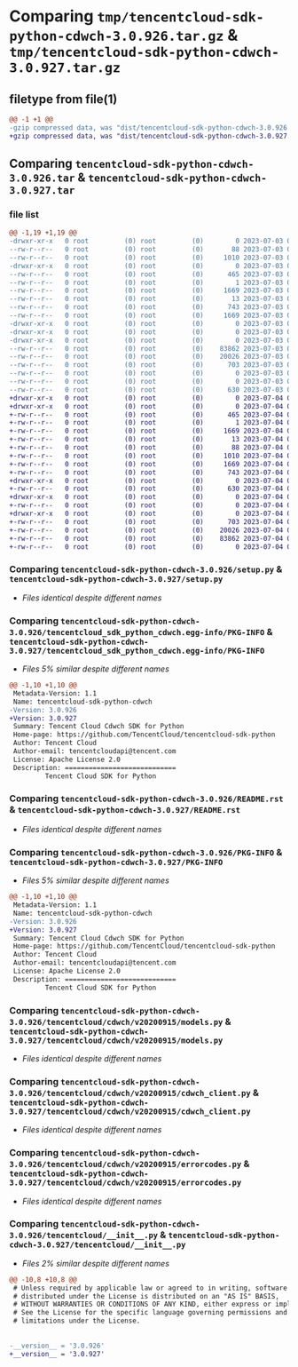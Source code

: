 # Comparing `tmp/tencentcloud-sdk-python-cdwch-3.0.926.tar.gz` & `tmp/tencentcloud-sdk-python-cdwch-3.0.927.tar.gz`

## filetype from file(1)

```diff
@@ -1 +1 @@
-gzip compressed data, was "dist/tencentcloud-sdk-python-cdwch-3.0.926.tar", last modified: Mon Jul  3 00:21:36 2023, max compression
+gzip compressed data, was "dist/tencentcloud-sdk-python-cdwch-3.0.927.tar", last modified: Tue Jul  4 00:17:15 2023, max compression
```

## Comparing `tencentcloud-sdk-python-cdwch-3.0.926.tar` & `tencentcloud-sdk-python-cdwch-3.0.927.tar`

### file list

```diff
@@ -1,19 +1,19 @@
-drwxr-xr-x   0 root         (0) root         (0)        0 2023-07-03 00:21:36.000000 tencentcloud-sdk-python-cdwch-3.0.926/
--rw-r--r--   0 root         (0) root         (0)       88 2023-07-03 00:21:36.000000 tencentcloud-sdk-python-cdwch-3.0.926/setup.cfg
--rw-r--r--   0 root         (0) root         (0)     1010 2023-07-03 00:21:36.000000 tencentcloud-sdk-python-cdwch-3.0.926/setup.py
-drwxr-xr-x   0 root         (0) root         (0)        0 2023-07-03 00:21:36.000000 tencentcloud-sdk-python-cdwch-3.0.926/tencentcloud_sdk_python_cdwch.egg-info/
--rw-r--r--   0 root         (0) root         (0)      465 2023-07-03 00:21:36.000000 tencentcloud-sdk-python-cdwch-3.0.926/tencentcloud_sdk_python_cdwch.egg-info/SOURCES.txt
--rw-r--r--   0 root         (0) root         (0)        1 2023-07-03 00:21:36.000000 tencentcloud-sdk-python-cdwch-3.0.926/tencentcloud_sdk_python_cdwch.egg-info/dependency_links.txt
--rw-r--r--   0 root         (0) root         (0)     1669 2023-07-03 00:21:36.000000 tencentcloud-sdk-python-cdwch-3.0.926/tencentcloud_sdk_python_cdwch.egg-info/PKG-INFO
--rw-r--r--   0 root         (0) root         (0)       13 2023-07-03 00:21:36.000000 tencentcloud-sdk-python-cdwch-3.0.926/tencentcloud_sdk_python_cdwch.egg-info/top_level.txt
--rw-r--r--   0 root         (0) root         (0)      743 2023-07-03 00:21:36.000000 tencentcloud-sdk-python-cdwch-3.0.926/README.rst
--rw-r--r--   0 root         (0) root         (0)     1669 2023-07-03 00:21:36.000000 tencentcloud-sdk-python-cdwch-3.0.926/PKG-INFO
-drwxr-xr-x   0 root         (0) root         (0)        0 2023-07-03 00:21:36.000000 tencentcloud-sdk-python-cdwch-3.0.926/tencentcloud/
-drwxr-xr-x   0 root         (0) root         (0)        0 2023-07-03 00:21:36.000000 tencentcloud-sdk-python-cdwch-3.0.926/tencentcloud/cdwch/
-drwxr-xr-x   0 root         (0) root         (0)        0 2023-07-03 00:21:36.000000 tencentcloud-sdk-python-cdwch-3.0.926/tencentcloud/cdwch/v20200915/
--rw-r--r--   0 root         (0) root         (0)    83862 2023-07-03 00:21:36.000000 tencentcloud-sdk-python-cdwch-3.0.926/tencentcloud/cdwch/v20200915/models.py
--rw-r--r--   0 root         (0) root         (0)    20026 2023-07-03 00:21:36.000000 tencentcloud-sdk-python-cdwch-3.0.926/tencentcloud/cdwch/v20200915/cdwch_client.py
--rw-r--r--   0 root         (0) root         (0)      703 2023-07-03 00:21:36.000000 tencentcloud-sdk-python-cdwch-3.0.926/tencentcloud/cdwch/v20200915/errorcodes.py
--rw-r--r--   0 root         (0) root         (0)        0 2023-07-03 00:21:36.000000 tencentcloud-sdk-python-cdwch-3.0.926/tencentcloud/cdwch/v20200915/__init__.py
--rw-r--r--   0 root         (0) root         (0)        0 2023-07-03 00:21:36.000000 tencentcloud-sdk-python-cdwch-3.0.926/tencentcloud/cdwch/__init__.py
--rw-r--r--   0 root         (0) root         (0)      630 2023-07-03 00:21:36.000000 tencentcloud-sdk-python-cdwch-3.0.926/tencentcloud/__init__.py
+drwxr-xr-x   0 root         (0) root         (0)        0 2023-07-04 00:17:15.000000 tencentcloud-sdk-python-cdwch-3.0.927/
+drwxr-xr-x   0 root         (0) root         (0)        0 2023-07-04 00:17:15.000000 tencentcloud-sdk-python-cdwch-3.0.927/tencentcloud_sdk_python_cdwch.egg-info/
+-rw-r--r--   0 root         (0) root         (0)      465 2023-07-04 00:17:15.000000 tencentcloud-sdk-python-cdwch-3.0.927/tencentcloud_sdk_python_cdwch.egg-info/SOURCES.txt
+-rw-r--r--   0 root         (0) root         (0)        1 2023-07-04 00:17:15.000000 tencentcloud-sdk-python-cdwch-3.0.927/tencentcloud_sdk_python_cdwch.egg-info/dependency_links.txt
+-rw-r--r--   0 root         (0) root         (0)     1669 2023-07-04 00:17:15.000000 tencentcloud-sdk-python-cdwch-3.0.927/tencentcloud_sdk_python_cdwch.egg-info/PKG-INFO
+-rw-r--r--   0 root         (0) root         (0)       13 2023-07-04 00:17:15.000000 tencentcloud-sdk-python-cdwch-3.0.927/tencentcloud_sdk_python_cdwch.egg-info/top_level.txt
+-rw-r--r--   0 root         (0) root         (0)       88 2023-07-04 00:17:15.000000 tencentcloud-sdk-python-cdwch-3.0.927/setup.cfg
+-rw-r--r--   0 root         (0) root         (0)     1010 2023-07-04 00:17:15.000000 tencentcloud-sdk-python-cdwch-3.0.927/setup.py
+-rw-r--r--   0 root         (0) root         (0)     1669 2023-07-04 00:17:15.000000 tencentcloud-sdk-python-cdwch-3.0.927/PKG-INFO
+-rw-r--r--   0 root         (0) root         (0)      743 2023-07-04 00:17:15.000000 tencentcloud-sdk-python-cdwch-3.0.927/README.rst
+drwxr-xr-x   0 root         (0) root         (0)        0 2023-07-04 00:17:15.000000 tencentcloud-sdk-python-cdwch-3.0.927/tencentcloud/
+-rw-r--r--   0 root         (0) root         (0)      630 2023-07-04 00:17:15.000000 tencentcloud-sdk-python-cdwch-3.0.927/tencentcloud/__init__.py
+drwxr-xr-x   0 root         (0) root         (0)        0 2023-07-04 00:17:15.000000 tencentcloud-sdk-python-cdwch-3.0.927/tencentcloud/cdwch/
+-rw-r--r--   0 root         (0) root         (0)        0 2023-07-04 00:17:15.000000 tencentcloud-sdk-python-cdwch-3.0.927/tencentcloud/cdwch/__init__.py
+drwxr-xr-x   0 root         (0) root         (0)        0 2023-07-04 00:17:15.000000 tencentcloud-sdk-python-cdwch-3.0.927/tencentcloud/cdwch/v20200915/
+-rw-r--r--   0 root         (0) root         (0)      703 2023-07-04 00:17:15.000000 tencentcloud-sdk-python-cdwch-3.0.927/tencentcloud/cdwch/v20200915/errorcodes.py
+-rw-r--r--   0 root         (0) root         (0)    20026 2023-07-04 00:17:15.000000 tencentcloud-sdk-python-cdwch-3.0.927/tencentcloud/cdwch/v20200915/cdwch_client.py
+-rw-r--r--   0 root         (0) root         (0)    83862 2023-07-04 00:17:15.000000 tencentcloud-sdk-python-cdwch-3.0.927/tencentcloud/cdwch/v20200915/models.py
+-rw-r--r--   0 root         (0) root         (0)        0 2023-07-04 00:17:15.000000 tencentcloud-sdk-python-cdwch-3.0.927/tencentcloud/cdwch/v20200915/__init__.py
```

### Comparing `tencentcloud-sdk-python-cdwch-3.0.926/setup.py` & `tencentcloud-sdk-python-cdwch-3.0.927/setup.py`

 * *Files identical despite different names*

### Comparing `tencentcloud-sdk-python-cdwch-3.0.926/tencentcloud_sdk_python_cdwch.egg-info/PKG-INFO` & `tencentcloud-sdk-python-cdwch-3.0.927/tencentcloud_sdk_python_cdwch.egg-info/PKG-INFO`

 * *Files 5% similar despite different names*

```diff
@@ -1,10 +1,10 @@
 Metadata-Version: 1.1
 Name: tencentcloud-sdk-python-cdwch
-Version: 3.0.926
+Version: 3.0.927
 Summary: Tencent Cloud Cdwch SDK for Python
 Home-page: https://github.com/TencentCloud/tencentcloud-sdk-python
 Author: Tencent Cloud
 Author-email: tencentcloudapi@tencent.com
 License: Apache License 2.0
 Description: ============================
         Tencent Cloud SDK for Python
```

### Comparing `tencentcloud-sdk-python-cdwch-3.0.926/README.rst` & `tencentcloud-sdk-python-cdwch-3.0.927/README.rst`

 * *Files identical despite different names*

### Comparing `tencentcloud-sdk-python-cdwch-3.0.926/PKG-INFO` & `tencentcloud-sdk-python-cdwch-3.0.927/PKG-INFO`

 * *Files 5% similar despite different names*

```diff
@@ -1,10 +1,10 @@
 Metadata-Version: 1.1
 Name: tencentcloud-sdk-python-cdwch
-Version: 3.0.926
+Version: 3.0.927
 Summary: Tencent Cloud Cdwch SDK for Python
 Home-page: https://github.com/TencentCloud/tencentcloud-sdk-python
 Author: Tencent Cloud
 Author-email: tencentcloudapi@tencent.com
 License: Apache License 2.0
 Description: ============================
         Tencent Cloud SDK for Python
```

### Comparing `tencentcloud-sdk-python-cdwch-3.0.926/tencentcloud/cdwch/v20200915/models.py` & `tencentcloud-sdk-python-cdwch-3.0.927/tencentcloud/cdwch/v20200915/models.py`

 * *Files identical despite different names*

### Comparing `tencentcloud-sdk-python-cdwch-3.0.926/tencentcloud/cdwch/v20200915/cdwch_client.py` & `tencentcloud-sdk-python-cdwch-3.0.927/tencentcloud/cdwch/v20200915/cdwch_client.py`

 * *Files identical despite different names*

### Comparing `tencentcloud-sdk-python-cdwch-3.0.926/tencentcloud/cdwch/v20200915/errorcodes.py` & `tencentcloud-sdk-python-cdwch-3.0.927/tencentcloud/cdwch/v20200915/errorcodes.py`

 * *Files identical despite different names*

### Comparing `tencentcloud-sdk-python-cdwch-3.0.926/tencentcloud/__init__.py` & `tencentcloud-sdk-python-cdwch-3.0.927/tencentcloud/__init__.py`

 * *Files 2% similar despite different names*

```diff
@@ -10,8 +10,8 @@
 # Unless required by applicable law or agreed to in writing, software
 # distributed under the License is distributed on an "AS IS" BASIS,
 # WITHOUT WARRANTIES OR CONDITIONS OF ANY KIND, either express or implied.
 # See the License for the specific language governing permissions and
 # limitations under the License.
 
 
-__version__ = '3.0.926'
+__version__ = '3.0.927'
```

